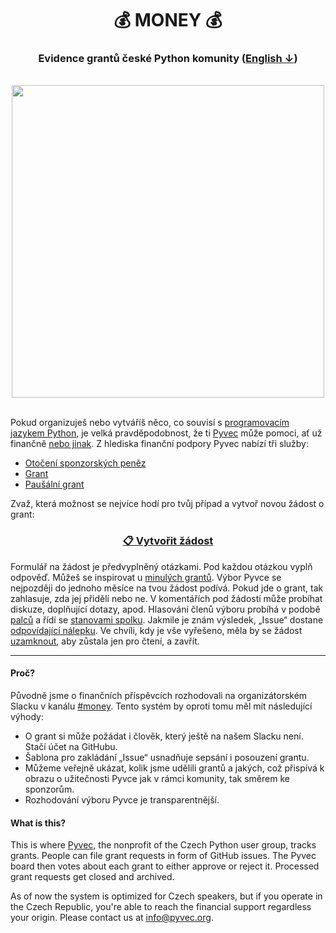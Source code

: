 <h1 align="center">💰 MONEY 💰</h1>
<h3 align="center">Evidence grantů české Python komunity (<a href="#english">English ↓</a>)</h3>

<br>
<div align="center">
  <img width="500" src="https://docs.pyvec.org/_images/money.svg">
</div>
<br>

Pokud organizuješ nebo vytváříš něco, co souvisí s [programovacím jazykem Python](https://python.cz), je velká pravděpodobnost, že ti [Pyvec](https://pyvec.org/) může pomoci, ať už finančně [nebo jinak](https://docs.pyvec.org/operations/support.html). Z hlediska finanční podpory Pyvec nabízí tři služby:

- [Otočení sponzorských peněz](https://docs.pyvec.org/operations/support-money.html#otoceni-sponzorskych-penez)
- [Grant](https://docs.pyvec.org/operations/support-money.html#granty)
- [Paušální grant](https://docs.pyvec.org/operations/support-money.html#pausalni-granty)

Zvaž, která možnost se nejvíce hodí pro tvůj případ a vytvoř novou žádost o grant:

<h3 align="center"><a href="https://github.com/pyvec/money/issues/new/choose">📋 Vytvořit žádost</a></h3>

Formulář na žádost je předvyplněný otázkami. Pod každou otázkou vyplň odpověď. Můžeš se inspirovat u [minulých grantů](https://github.com/pyvec/money/issues?q=is%3Aissue). Výbor Pyvce se nejpozději do jednoho měsíce na tvou žádost podívá. Pokud jde o grant, tak zahlasuje, zda jej přidělí nebo ne. V komentářích pod žádostí může probíhat diskuze, doplňující dotazy, apod. Hlasování členů výboru probíhá v podobě [palců](https://docs.pyvec.org/operations/runbooks.html#jak-hlasovani) a řídí se [stanovami spolku](https://docs.pyvec.org/operations/bylaws.html#usnasenischopnost-vyboru). Jakmile je znám výsledek, „Issue“ dostane [odpovídající nálepku](https://github.com/pyvec/money/labels). Ve chvíli, kdy je vše vyřešeno, měla by se žádost [uzamknout](https://help.github.com/en/github/building-a-strong-community/locking-conversations), aby zůstala jen pro čtení, a zavřít.

---


#### Proč?

Původně jsme o finančních příspěvcích rozhodovali na organizátorském Slacku v kanálu [#money](https://app.slack.com/client/T12KEU0G4/C9E81JFS5). Tento systém by oproti tomu měl mít následující výhody:

- O grant si může požádat i člověk, který ještě na našem Slacku není. Stačí účet na GitHubu.
- Šablona pro zakládání „Issue“ usnadňuje sepsání i posouzení grantu.
- Můžeme veřejně ukázat, kolik jsme udělili grantů a jakých, což přispívá k obrazu o užitečnosti Pyvce jak v rámci komunity, tak směrem ke sponzorům.
- Rozhodování výboru Pyvce je transparentnější.


<a name="english"></a>

#### What is this?

This is where [Pyvec](https://pyvec.org/en/), the nonprofit of the Czech Python user group, tracks grants. People can file grant requests in form of GitHub issues. The Pyvec board then votes about each grant to either approve or reject it. Processed grant requests get closed and archived.

As of now the system is optimized for Czech speakers, but if you operate in the Czech Republic, you're able to reach the financial support regardless your origin. Please contact us at info@pyvec.org.

